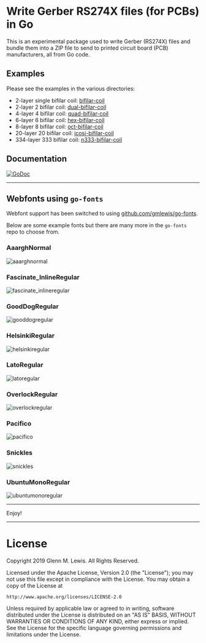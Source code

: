 # Write Gerber RS274X files (for PCBs) in Go

This is an experimental package used to write Gerber (RS274X) files
and bundle them into a ZIP file to send to printed circuit board (PCB)
manufacturers, all from Go code.

## Examples

Please see the examples in the various directories:

* 2-layer single bifilar coil: [bifilar-coil](examples/bifilar-coil)
* 2-layer 2 bifilar coil: [dual-bifilar-coil](examples/dual-bifilar-coil)
* 4-layer 4 bifilar coil: [quad-bifilar-coil](examples/quad-bifilar-coil)
* 6-layer 6 bifilar coil: [hex-bifilar-coil](examples/hex-bifilar-coil)
* 8-layer 8 bifilar coil: [oct-bifilar-coil](examples/oct-bifilar-coil)
* 20-layer 20 bifilar coil: [icosi-bifilar-coil](examples/icosi-bifilar-coil)
* 334-layer 333 bifilar coil: [n333-bifilar-coil](examples/n333-bifilar-coil)

## Documentation
[![GoDoc](https://godoc.org/github.com/gmlewis/go-gerber/gerber?status.svg)](https://godoc.org/github.com/gmlewis/go-gerber/gerber)

----------------------------------------------------------------------

## Webfonts using `go-fonts`

Webfont support has been switched to using
[github.com/gmlewis/go-fonts](https://github.com/gmlewis/go-fonts).

Below are some example fonts but there are many more in the `go-fonts` repo
to choose from.

### AaarghNormal

![aaarghnormal](images/aaarghnormal.png)

### Fascinate_InlineRegular

![fascinate_inlineregular](images/fascinate_inlineregular.png)

### GoodDogRegular

![gooddogregular](images/gooddogregular.png)

### HelsinkiRegular

![helsinkiregular](images/helsinkiregular.png)

### LatoRegular

![latoregular](images/latoregular.png)

### OverlockRegular

![overlockregular](images/overlockregular.png)

### Pacifico

![pacifico](images/pacifico.png)

### Snickles

![snickles](images/snickles.png)

### UbuntuMonoRegular

![ubuntumonoregular](images/ubuntumonoregular.png)

----------------------------------------------------------------------

Enjoy!

----------------------------------------------------------------------

# License

Copyright 2019 Glenn M. Lewis. All Rights Reserved.

Licensed under the Apache License, Version 2.0 (the "License");
you may not use this file except in compliance with the License.
You may obtain a copy of the License at

    http://www.apache.org/licenses/LICENSE-2.0

Unless required by applicable law or agreed to in writing, software
distributed under the License is distributed on an "AS IS" BASIS,
WITHOUT WARRANTIES OR CONDITIONS OF ANY KIND, either express or implied.
See the License for the specific language governing permissions and
limitations under the License.
